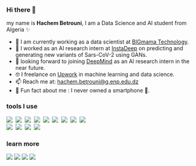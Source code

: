 ### Hi there 👋

my name is **Hachem Betrouni**, I am a Data Science and AI student from Algeria ✨

- 👨 I am currently working as a data scientist at <a href="https://big-mama.io/en/home/">BIGmama Technology</a>.
- 💉 I worked as an AI research intern at <a href="https://www.instadeep.com/">InstaDeep</a> on predicting and generating new variants of Sars-CoV-2 using GANs. 
- 🌱 looking forward to joining <a href="https://www.deepmind.com/">DeepMind</a> as an AI research intern in the near future.
- 🤓 I freelance on <a href="https://www.upwork.com/freelancers/~01b79e4e53cd1ca324">Upwork</a> in machine learning and data science. 
- 📫 Reach me at: hachem.betrouni@g.enp.edu.dz
- 🤫 Fun fact about me : I never owned a smartphone 📱.

### tools I use 
<img src="https://img.shields.io/badge/-Python-05122A?style=flat&logo=python&color=lightgrey">&nbsp;
<img src="https://img.shields.io/badge/-Pytorch-05122A?style=flat&logo=pytorch&color=lightgrey">&nbsp;
<img src="https://img.shields.io/badge/-tesnorflow-05122A?style=flat&logo=tensorflow&color=lightgrey">&nbsp;
<img src="https://img.shields.io/badge/-Git-05122A?style=flat&logo=git&color=lightgrey">&nbsp;
<img src="https://img.shields.io/badge/-Bash-05122A?style=flat&logo=gnubash&logoColor=000000&color=lightgrey">&nbsp;
<img src="https://img.shields.io/badge/-Docker-05122A?style=flat&logo=Docker&color=lightgrey">&nbsp;
<img src="https://img.shields.io/badge/-vsCode-05122A?style=flat&logo=visual-studio-code&logoColor=007ACC&color=lightgrey">&nbsp;
<img src="https://img.shields.io/badge/-colab-05122A?style=flat&logo=google-colab&color=lightgrey">&nbsp;
<img src="https://img.shields.io/badge/-Linux-05122A?style=flat&logo=Linux&color=lightgrey">&nbsp;\
<img src="https://img.shields.io/badge/-FastAPI-05122A?style=flat&logo=fastapi&color=lightgrey">&nbsp;
<img src="https://img.shields.io/badge/-React-05122A?style=flat&logo=React&color=lightgrey">&nbsp;
<img src="https://img.shields.io/badge/-Latex-05122A?style=flat&logo=latex&logoColor=007ACC&color=lightgrey">&nbsp;
<img src="https://img.shields.io/badge/-Markdown-05122A?style=flat&logo=markdown&color=lightgrey">&nbsp;

### learn more
<a href="https://1hachem.github.io/"><img src="https://img.shields.io/static/v1?label=link to&message=My site&color=blue"></a>
<a href="https://1hachem.github.io/assets/documents/AIhacktunisia.pdf"><img src="https://img.shields.io/static/v1?label=link to&message=My resume&color=orange"></a> 
<a href="https://www.linkedin.com/in/hachem-betrouni/"><img src="https://img.shields.io/static/v1?label=&logo=linkedin&message=linkedin&color=blue"></a>
<a href="https://www.upwork.com/freelancers/~01b79e4e53cd1ca324"><img src="https://img.shields.io/static/v1?label=&logo=upwork&message=Upwork&color=yellow"></a>

